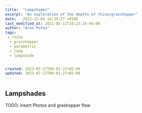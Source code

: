 ```yaml
---
title:  "Lampshades"
excerpt: "An exploration of the depths of rhino/grasshopper"
date:   2022-12-04 14:39:27 +0100
last_modified_at: 2021-05-11T10:23:16-04:00
author: "Aron Petau"
tags:
 - rhino
  - grasshopper
  - parametric
  - lamp
  - lampshade


created: 2023-07-27T00:01:27+02:00
updated: 2023-07-27T00:01:27+02:00
---
```


## Lampshades

TODO: insert Photos and grashopper flow
